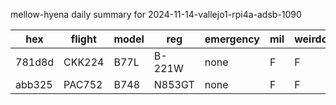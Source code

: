 mellow-hyena daily summary for 2024-11-14-vallejo1-rpi4a-adsb-1090

|hex|flight|model|reg|emergency|mil|weirdo|
|--|--|--|--|--|--|--|
|781d8d|CKK224|B77L|B-221W|none|F|F|
|abb325|PAC752|B748|N853GT|none|F|F|
